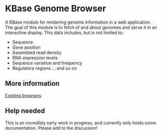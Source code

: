 # KBase Genome Browser

A KBase module for rendering genome information in a web application. The goal of this module is to fetch of and about genomes and serve it in an interactive display. This data includes, but is not limited to:

* Sequence
* Gene position
* Assembled read density
* RNA expression levels
* Sequence variation and frequency
* Regulatory regions
... and so on

## More information
[Existing browsers](docs/browsers/README.md)
 
## Help needed
This is an incredibly early work in progress, and currently only holds some documentation. Please add to the discussion!
